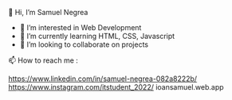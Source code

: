 
👋 Hi, I’m Samuel Negrea


- 👀 I’m interested in Web Development
- 🌱 I’m currently learning HTML, CSS, Javascript
- 💞️ I’m looking to collaborate on projects


📫 How to reach me :
 
https://www.linkedin.com/in/samuel-negrea-082a8222b/
https://www.instagram.com/itstudent_2022/
ioansamuel.web.app
